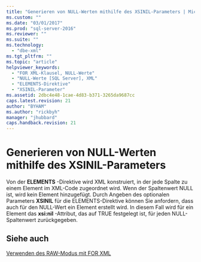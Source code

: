```yaml
---
title: "Generieren von NULL-Werten mithilfe des XSINIL-Parameters | Microsoft Docs"
ms.custom: ""
ms.date: "03/01/2017"
ms.prod: "sql-server-2016"
ms.reviewer: ""
ms.suite: ""
ms.technology: 
  - "dbe-xml"
ms.tgt_pltfrm: ""
ms.topic: "article"
helpviewer_keywords: 
  - "FOR XML-Klausel, NULL-Werte"
  - "NULL-Werte [SQL Server], XML"
  - "ELEMENTS-Direktive"
  - "XSINIL-Parameter"
ms.assetid: 2dbc4e48-1cae-4d83-b371-3265da9687cc
caps.latest.revision: 21
author: "BYHAM"
ms.author: "rickbyh"
manager: "jhubbard"
caps.handback.revision: 21
---
```

# Generieren von NULL-Werten mithilfe des XSINIL-Parameters
  Von der **ELEMENTS** -Direktive wird XML konstruiert, in der jede Spalte zu einem Element im XML-Code zugeordnet wird. Wenn der Spaltenwert NULL ist, wird kein Element hinzugefügt. Durch Angeben des optionalen Parameters **XSINIL** für die ELEMENTS-Direktive können Sie anfordern, dass auch für den NULL-Wert ein Element erstellt wird. In diesem Fall wird für ein Element das **xsi:nil** -Attribut, das auf TRUE festgelegt ist, für jeden NULL-Spaltenwert zurückgegeben.  
  
## Siehe auch  
 [Verwenden des RAW-Modus mit FOR XML](../../relational-databases/xml/use-raw-mode-with-for-xml.md)  
  
  